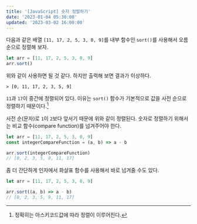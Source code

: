 ```yaml
---
title: '[JavaScript] 숫자 정렬하기'
date: '2023-01-04 05:30:00'
updated: '2023-03-02 16:00:00'
---
```


다음과 같은 배열 `[11, 17, 2, 5, 3, 0, 9]`를 내부 함수인 `sort()`를 사용해서 오름 순으로 정렬해 보자.

```js
let arr = [11, 17, 2, 5, 3, 0, 9]
arr.sort()
```

위와 같이 사용하면 될 것 같다. 하지만 출력해 보면 결과가 이상하다.

```text
> [0, 11, 17, 2, 3, 5, 9]
```

`11`과 `17`이 중간에 정렬되어 있다. 이유는 `sort()` 함수가 기본적으로 값을 사전 순으로 정렬하기 때문이다.[^a]

사전 순(문자)로 `1`이 `2`보다 앞서기 때문에 위와 같이 정렬된다. 숫자로 정렬하기 위해서는 비교 함수(compare function)를 넘겨주어야 한다.

```js
let arr = [11, 17, 2, 5, 3, 0, 9]
const integerCompareFunction = (a, b) => a - b

arr.sort(integerCompareFunction)
// [0, 2, 3, 5, 9, 11, 17]
```

좀 더 간단하게 인자에서 화살표 함수를 사용해서 바로 넘겨줄 수도 있다.

```js
let arr = [11, 17, 2, 5, 3, 0, 9]

arr.sort((a, b) => a - b)
// [0, 2, 3, 5, 9, 11, 17]
```

[^a]: 정확히는 아스키코드값에 따라 정렬이 이루어진다.
